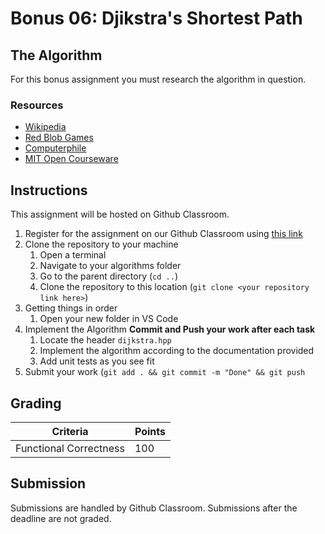 # Bonus 06: Djikstra's Shortest Path

## The Algorithm

For this bonus assignment you must research the algorithm in question.

### Resources

- [Wikipedia](https://en.wikipedia.org/wiki/Dijkstra%27s_algorithm)
- [Red Blob Games](https://www.redblobgames.com/pathfinding/a-star/introduction.html)
- [Computerphile](https://www.youtube.com/watch?v=GazC3A4OQTE)
- [MIT Open Courseware](https://www.youtube.com/watch?v=2E7MmKv0Y24)

## Instructions

This assignment will be hosted on Github Classroom.

1. Register for the assignment on our Github Classroom using [this link](https://classroom.github.com/a/ivxvyc-C)
2. Clone the repository to your machine
   1. Open a terminal
   2. Navigate to your algorithms folder
   3. Go to the parent directory (`cd ..`)
   4. Clone the repository to this location (`git clone <your repository link here>`)
3. Getting things in order
   1. Open your new folder in VS Code
4. Implement the Algorithm **Commit and Push your work after each task**
   1. Locate the header `dijkstra.hpp`
   2. Implement the algorithm according to the documentation provided
   3. Add unit tests as you see fit
5. Submit your work (`git add . && git commit -m "Done" && git push`

## Grading

| Criteria               | Points |
| ---------------------- | ------ |
| Functional Correctness | 100    |

## Submission

Submissions are handled by Github Classroom.
Submissions after the deadline are not graded.
